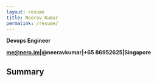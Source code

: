 ```yaml
---
layout: resume
title: Neerav Kumar
permalink: /resume/
---
```

**Devops Engineer**

**me@nero.im|@neeravkumar|+65 86952625|Singapore**

## Summary
